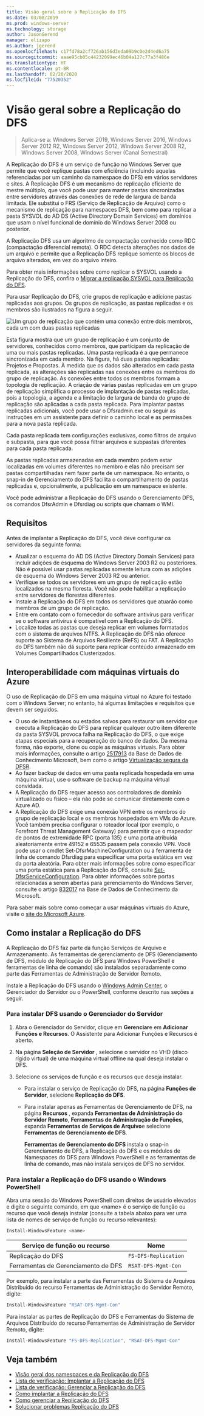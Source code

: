```yaml
---
title: Visão geral sobre a Replicação do DFS
ms.date: 03/08/2019
ms.prod: windows-server
ms.technology: storage
author: JasonGerend
manager: elizapo
ms.author: jgerend
ms.openlocfilehash: c17fd78a2cf726ab156d3eda09b9c0e2d4ed6a75
ms.sourcegitcommit: aaae95cb05c44232099ec46b04a127c77a3f486e
ms.translationtype: HT
ms.contentlocale: pt-BR
ms.lasthandoff: 02/20/2020
ms.locfileid: "77520352"
---
```

# <a name="dfs-replication-overview"></a>Visão geral sobre a Replicação do DFS

> Aplica-se a: Windows Server 2019, Windows Server 2016, Windows Server 2012 R2, Windows Server 2012, Windows Server 2008 R2, Windows Server 2008, Windows Server (Canal Semestral)

A Replicação do DFS é um serviço de função no Windows Server que permite que você replique pastas com eficiência (incluindo aquelas referenciadas por um caminho da namespace do DFS) em vários servidores e sites. A Replicação DFS é um mecanismo de replicação eficiente de mestre múltiplo, que você pode usar para manter pastas sincronizadas entre servidores através das conexões de rede de largura de banda limitada. Ele substitui o FRS (Serviço de Replicação de Arquivo) como o mecanismo de replicação para namespaces DFS, bem como para replicar a pasta SYSVOL do AD DS (Active Directory Domain Services) em domínios que usam o nível funcional de domínio do Windows Server 2008 ou posterior.

A Replicação DFS usa um algoritmo de compactação conhecido como RDC (compactação diferencial remota). O RDC detecta alterações nos dados de um arquivo e permite que a Replicação DFS replique somente os blocos de arquivo alterados, em vez do arquivo inteiro.

Para obter mais informações sobre como replicar o SYSVOL usando a Replicação do DFS, confira o [Migrar a replicação SYSVOL para Replicação do DFS](migrate-sysvol-to-dfsr.md).

Para usar Replicação do DFS, crie grupos de replicação e adicione pastas replicadas aos grupos. Os grupos de replicação, as pastas replicadas e os membros são ilustrados na figura a seguir.

![Um grupo de replicação que contém uma conexão entre dois membros, cada um com duas pastas replicadas](media/dfsr-overview.gif)

Esta figura mostra que um grupo de replicação é um conjunto de servidores, conhecidos como membros, que participam da replicação de uma ou mais pastas replicadas. Uma pasta replicada é a que permanece sincronizada em cada membro. Na figura, há duas pastas replicadas: Projetos e Propostas. À medida que os dados são alterados em cada pasta replicada, as alterações são replicadas nas conexões entre os membros do grupo de replicação. As conexões entre todos os membros formam a topologia de replicação.
A criação de várias pastas replicadas em um grupo de replicação simplifica o processo de implantação de pastas replicadas, pois a topologia, a agenda e a limitação de largura de banda do grupo de replicação são aplicadas a cada pasta replicada. Para implantar pastas replicadas adicionais, você pode usar o Dfsradmin.exe ou seguir as instruções em um assistente para definir o caminho local e as permissões para a nova pasta replicada.

Cada pasta replicada tem configurações exclusivas, como filtros de arquivo e subpasta, para que você possa filtrar arquivos e subpastas diferentes para cada pasta replicada.

As pastas replicadas armazenadas em cada membro podem estar localizadas em volumes diferentes no membro e elas não precisam ser pastas compartilhadas nem fazer parte de um namespace. No entanto, o snap-in de Gerenciamento do DFS facilita o compartilhamento de pastas replicadas e, opcionalmente, a publicação em um namespace existente.

Você pode administrar a Replicação do DFS usando o Gerenciamento DFS, os comandos DfsrAdmin e Dfsrdiag ou scripts que chamam o WMI.

## <a name="requirements"></a>Requisitos

Antes de implantar a Replicação do DFS, você deve configurar os servidores da seguinte forma:

- Atualizar o esquema do AD DS (Active Directory Domain Services) para incluir adições de esquema do Windows Server 2003 R2 ou posteriores. Não é possível usar pastas replicadas somente leitura com as adições de esquema do Windows Server 2003 R2 ou anterior.
- Verifique se todos os servidores em um grupo de replicação estão localizados na mesma floresta. Você não pode habilitar a replicação entre servidores de florestas diferentes.
- Instale a Replicação do DFS em todos os servidores que atuarão como membros de um grupo de replicação.
- Entre em contato com o fornecedor do software antivírus para verificar se o software antivírus é compatível com a Replicação do DFS.
- Localize todas as pastas que deseja replicar em volumes formatados com o sistema de arquivos NTFS. A Replicação do DFS não oferece suporte ao Sistema de Arquivos Resiliente (ReFS) ou FAT. A Replicação do DFS também não dá suporte para replicar conteúdo armazenado em Volumes Compartilhados Clusterizados.

## <a name="interoperability-with-azure-virtual-machines"></a>Interoperabilidade com máquinas virtuais do Azure

O uso de Replicação do DFS em uma máquina virtual no Azure foi testado com o Windows Server; no entanto, há algumas limitações e requisitos que devem ser seguidos.

- O uso de instantâneos ou estados salvos para restaurar um servidor que executa a Replicação do DFS para replicar qualquer outro item diferente da pasta SYSVOL provoca falha na Replicação do DFS, o que exige etapas especiais para a recuperação do banco de dados. Da mesma forma, não exporte, clone ou copie as máquinas virtuais. Para obter mais informações, consulte o artigo [2517913](https://support.microsoft.com/kb/2517913) da Base de Dados de Conhecimento Microsoft, bem como o artigo [Virtualização segura da DFSR](https://blogs.technet.microsoft.com/filecab/2013/04/05/safely-virtualizing-dfsr/).
- Ao fazer backup de dados em uma pasta replicada hospedada em uma máquina virtual, use o software de backup na máquina virtual convidada.
- A Replicação do DFS requer acesso aos controladores de domínio virtualizado ou físico – ela não pode se comunicar diretamente com o Azure AD.
- A Replicação do DFS exige uma conexão VPN entre os membros do grupo de replicação local e os membros hospedados em VMs do Azure. Você também precisa configurar o roteador local (por exemplo, o Forefront Threat Management Gateway) para permitir que o mapeador de pontos de extremidade RPC (porta 135) e uma porta atribuída aleatoriamente entre 49152 e 65535 passem pela conexão VPN. Você pode usar o cmdlet Set-DfsrMachineConfiguration ou a ferramenta de linha de comando Dfsrdiag para especificar uma porta estática em vez da porta aleatória. Para obter mais informações sobre como especificar uma porta estática para a Replicação do DFS, consulte [Set-DfsrServiceConfiguration](https://docs.microsoft.com/powershell/module/dfsr/set-dfsrserviceconfiguration). Para obter informações sobre portas relacionadas a serem abertas para gerenciamento do Windows Server, consulte o artigo [832017](https://support.microsoft.com/kb/832017) na Base de Dados de Conhecimento da Microsoft.

Para saber mais sobre como começar a usar máquinas virtuais do Azure, visite o [site do Microsoft Azure](https://docs.microsoft.com/azure/virtual-machines/).

## <a name="installing-dfs-replication"></a>Como instalar a Replicação do DFS

A Replicação do DFS faz parte da função Serviços de Arquivo e Armazenamento. As ferramentas de gerenciamento de DFS (Gerenciamento de DFS, módulo de Replicação do DFS para Windows PowerShell e ferramentas de linha de comando) são instalados separadamente como parte das Ferramentas de Administração de Servidor Remoto.

Instale a Replicação do DFS usando o [Windows Admin Center](../../manage/windows-admin-center/understand/windows-admin-center.md), o Gerenciador do Servidor ou o PowerShell, conforme descrito nas seções a seguir.

### <a name="to-install-dfs-by-using-server-manager"></a>Para instalar DFS usando o Gerenciador do Servidor

1. Abra o Gerenciador do Servidor, clique em **Gerenciar**e em **Adicionar Funções e Recursos**. O Assistente para Adicionar Funções e Recursos é aberto.

2. Na página **Seleção de Servidor** , selecione o servidor no VHD (disco rígido virtual) de uma máquina virtual offline na qual deseja instalar o DFS.

3. Selecione os serviços de função e os recursos que deseja instalar.

    - Para instalar o serviço de Replicação do DFS, na página **Funções de Servidor**, selecione **Replicação do DFS**.

    - Para instalar apenas as Ferramentas de Gerenciamento de DFS, na página **Recursos** , expanda **Ferramentas de Administração do Servidor Remoto**, **Ferramentas de Administração de Funções**, expanda **Ferramentas de Serviços de Arquivo**e selecione **Ferramentas de Gerenciamento de DFS**.

         **Ferramentas de Gerenciamento do DFS** instala o snap-in Gerenciamento de DFS, a Replicação do DFS e os módulos de Namespaces do DFS para Windows PowerShell e as ferramentas de linha de comando, mas não instala serviços de DFS no servidor.

### <a name="to-install-dfs-replication-by-using-windows-powershell"></a>Para instalar a Replicação do DFS usando o Windows PowerShell

Abra uma sessão do Windows PowerShell com direitos de usuário elevados e digite o seguinte comando, em que <name\> é o serviço de função ou recurso que você deseja instalar (consulte a tabela abaixo para ver uma lista de nomes de serviço de função ou recurso relevantes):

```PowerShell
Install-WindowsFeature <name>
```

|Serviço de função ou recurso|Nome|
|---|---|
|Replicação do DFS|`FS-DFS-Replication`|
|Ferramentas de Gerenciamento de DFS|`RSAT-DFS-Mgmt-Con`|

Por exemplo, para instalar a parte das Ferramentas do Sistema de Arquivos Distribuído do recurso Ferramentas de Administração do Servidor Remoto, digite:

```PowerShell
Install-WindowsFeature "RSAT-DFS-Mgmt-Con"
```

Para instalar as partes de Replicação do DFS e Ferramentas do Sistema de Arquivos Distribuído do recurso Ferramentas de Administração de Servidor Remoto, digite:

```PowerShell
Install-WindowsFeature "FS-DFS-Replication", "RSAT-DFS-Mgmt-Con"
```

## <a name="see-also"></a>Veja também

- [Visão geral dos namespaces e da Replicação do DFS](https://docs.microsoft.com/previous-versions/windows/it-pro/windows-server-2012-R2-and-2012/jj127250(v%3dws.11))
- [Lista de verificação: Implantar a Replicação do DFS](https://docs.microsoft.com/previous-versions/windows/it-pro/windows-server-2008-R2-and-2008/cc772201(v%3dws.11))
- [Lista de verificação: Gerenciar a Replicação do DFS](https://docs.microsoft.com/previous-versions/windows/it-pro/windows-server-2008-R2-and-2008/cc755035(v%3dws.11))
- [Como implantar a Replicação do DFS](https://docs.microsoft.com/previous-versions/windows/it-pro/windows-server-2008-R2-and-2008/cc770925(v%3dws.11))
- [Como gerenciar a Replicação do DFS](https://docs.microsoft.com/previous-versions/windows/it-pro/windows-server-2008-R2-and-2008/cc770925(v%3dws.11))
- [Solucionar problemas Replicação do DFS](https://docs.microsoft.com/previous-versions/windows/it-pro/windows-server-2008-R2-and-2008/cc732802(v%3dws.11))
